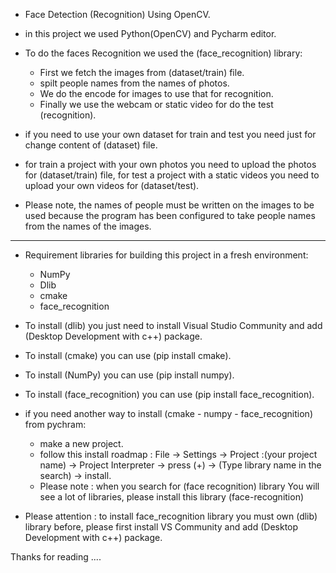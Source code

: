 - Face Detection (Recognition) Using OpenCV.

- in this project we used Python(OpenCV) and Pycharm editor.

- To do the faces Recognition we used the (face_recognition) library:
  - First we fetch the images from (dataset/train) file.
  - spilt people names from the names of photos.
  - We do the encode for images to use that for recognition.
  - Finally we use the webcam or static video for do the test (recognition).
  
- if you need to use your own dataset for train and test you need just for change content of (dataset) file.
- for train a project with your own photos you need to upload the photos for (dataset/train) file, for test a project with a static videos you need to upload your own videos for (dataset/test).

- Please note, the names of people must be written on the images to be used because the program has been configured to take people names from the names of the images.
---------------------------------------------------------------------------------------------------------------------------------------------------------------------------------
- Requirement libraries for building this project in a fresh environment:
  - NumPy
  - Dlib
  - cmake
  - face_recognition

- To install (dlib) you just need to install Visual Studio Community and add (Desktop Development with c++) package.
- To install (cmake) you can use (pip install cmake).
- To install (NumPy) you can use (pip install numpy).
- To install (face_recognition) you can use (pip install face_recognition).

- if you need another way to install (cmake - numpy - face_recognition) from pychram:
    - make a new project.
    - follow this install roadmap : File -> Settings -> Project :(your project name) -> Project Interpreter -> press (+) -> (Type library name in the search) -> install.
    - Please note : when you search for (face recognition) library You will see a lot of libraries, please install this library (face-recognition) 

- Please attention : to install face_recognition library you must own (dlib) library before, please first install VS Community and add (Desktop Development with c++) package.

Thanks for reading ....

